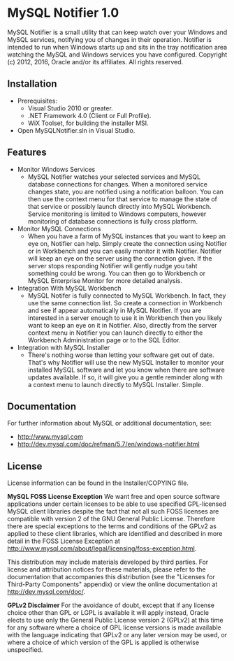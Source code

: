 MySQL Notifier 1.0
=========
MySQL Notifier is a small utility that can keep watch over your Windows and MySQL services, notifying you of changes in their operation. Notifier is intended to run when Windows starts up and sits in the tray notification area watching the MySQL and Windows services you have configured.
Copyright (c) 2012, 2016, Oracle and/or its affiliates. All rights reserved.

## Installation

* Prerequisites:
	* Visual Studio 2010 or greater.
	* .NET Framework 4.0 (Client or Full Profile).
	* WiX Toolset, for building the installer MSI.
* Open MySQLNotifier.sln in Visual Studio.

## Features

* Monitor Windows Services
	* MySQL Notifier watches your selected services and MySQL database connections for changes. When a monitored service changes state, you are notified using a notification balloon. You can then use the context menu for that service to manage the state of that service or possibly launch directly into MySQL Workbench. Service monitoring is limited to Windows computers, however monitoring of database connections is fully cross platform.
* Monitor MySQL Connections
	* When you have a farm of MySQL instances that you want to keep an eye on, Notifier can help. Simply create the connection using Notifier or in Workbench and you can easily monitor it with Notifier. Notifier will keep an eye on the server using the connection given. If the server stops responding Notifier will gently nudge you taht something could be wrong. You can then go to Workbench or MySQL Enterprise Monitor for more detailed analysis.
* Integration With MySQL Workbench
	* MySQL Notifer is fully connected to MySQL Workbench. In fact, they use the same connection list. So create a connection in Workbench and see if appear automatically in MySQL Notifier. If you are interested in a server enough to use it in Workbench then you likely want to keep an eye on it in Notifier. Also, directly from the server context menu in Notifier you can launch directly to either the Workbench Administration page or to the SQL Editor.
* Integration with MySQL Installer
	* There's nothing worse than letting your software get out of date. That's why Notifier will use the new MySQL Installer to monitor your installed MySQL software and let you know when there are software updates available. If so, it will give you a gentle reminder along with a context menu to launch directly to MySQL Installer. Simple.

## Documentation

For further information about MySQL or additional documentation, see:
* http://www.mysql.com
* http://dev.mysql.com/doc/refman/5.7/en/windows-notifier.html

## License

License information can be found in the Installer/COPYING file.

__MySQL FOSS License Exception__
We want free and open source software applications under certain licenses to be able to use specified GPL-licensed MySQL client libraries despite the fact that not all such FOSS licenses are compatible with version 2 of the GNU General Public License.
Therefore there are special exceptions to the terms and conditions of the GPLv2 as applied to these client libraries, which are identified and described in more detail in the FOSS License Exception at http://www.mysql.com/about/legal/licensing/foss-exception.html.

This distribution may include materials developed by third parties.
For license and attribution notices for these materials, please refer to the documentation that accompanies this distribution (see the "Licenses for Third-Party Components" appendix) or view the online documentation at http://dev.mysql.com/doc/.

__GPLv2 Disclaimer__
For the avoidance of doubt, except that if any license choice other than GPL or LGPL is available it will apply instead, Oracle elects to use only the General Public License version 2 (GPLv2) at this time for any software where a choice of GPL  license versions is made available with the language indicating that GPLv2 or any later version may be used, or where a choice of which version of the GPL is applied is otherwise unspecified.